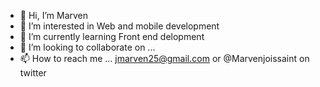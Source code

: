 - 👋 Hi, I’m Marven
- 👀 I’m interested in Web and mobile development
- 🌱 I’m currently learning Front end delopment
- 💞️ I’m looking to collaborate on ...
- 📫 How to reach me ... jmarven25@gmail.com or @Marvenjoissaint on twitter

<!---
Marven01j/Marven01j is a ✨ special ✨ repository because its `README.md` (this file) appears on your GitHub profile.
You can click the Preview link to take a look at your changes.
--->
